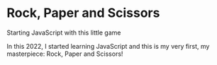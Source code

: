 # Rock, Paper and Scissors
Starting JavaScript with this little game

In this 2022, I started learning JavaScript and this is my very first, my masterpiece: Rock, Paper and Scissors!

<a href="https://viniandolphato.github.io/"></a>
